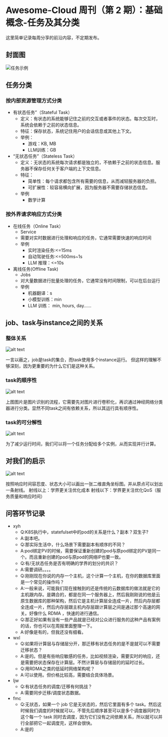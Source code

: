 # Awesome-Cloud 周刊（第 2 期）：基础概念-任务及其分类

这里简单记录每周分享的前沿内容，不定期发布。

## 封面图

![任务示例](../images/issue-2-0.png)

## 任务分类

### 按内部资源管理方式分类

+ 有状态任务”（Stateful Task）
  + 定义：有状态的系统能够记住之前的交互或者事件的状态。每次交互时，系统会依赖于之前的状态信息。
  + 特征：保存状态，系统记住用户的会话信息或其他上下文。
  + 举例：
    + 游戏：KB, MB
    + LLM训练：GB
+ “无状态任务”（Stateless Task）
  + 定义：无状态的系统每次请求都是独立的，不依赖于之前的状态信息。服务器不保存任何关于客户端的上下文信息。
  + 特征：
    + 简单性：每个请求都包含所有需要的信息，从而减轻服务器的负担。
    + 可扩展性：较容易横向扩展，因为服务器不需要存储状态信息。
  + 举例
    + 数学计算

### 按外界请求响应方式分类

+ 在线任务（Online Task）
  + Service
  + 需要对实时数据进行处理和响应的任务，它通常需要快速的响应时间
  + 举例
    + 实时渲染任务:<=15ms
    + 自动驾驶任务:<=500ms~1s
    + LLM 推理：<=10s
+ 离线任务(Offline Task)
  + Jobs
  + 对大量数据进行批量处理的任务，它通常没有时间限制，可以在后台运行
  + 举例
    + 机器翻译：s
    + 小模型训练：min
    + LLM 训练： min, hours, day……

## job、task与instance之间的关系

### 整体关系

![alt text](../images/issue-2-0.png)

一言以蔽之，job是task的集合，而task使用多个instance运行。
但这样的理解不够深刻，因为更重要的为什么它们是这种关系。

### task的顺序性

![alt text](../images/issue-2-1.png)

上图图片是图片识别的流程，它需要先对图片进行卷积化，再识通过神经网络分类器进行分类。显然不同task之间有依赖关系，所以其运行具有顺序性。

### task的可分解性

![alt text](../images/issue-2-2.png)

为了减少运行时间，我们可以将一个任务分配给多个实例，从而实现并行计算。

## 对我们的启示

![alt text](../images/issue-2-3.png)

按照响应时间容忍度、状态大小可以画出一张二维直角坐标图。并从原点可以划出一条射线。
射线以上：学界更关注优化成本
射线以下：学界更关注优化QoS（服务质量和响应时间）

## 问答环节记录

+ xyh
  + Q:K8S执行中，statefulset中的pod的关系是什么？副本？双生子?
  + A:副本吧。
  + Q:那实际生活中，什么场景下需要副本有顺序的不同？
  + A:pod绑定PV的时候，需要保证重新创建的pod与原pod绑定的PV是同一个。而且重新创建的pod与原pod的网络IP也要一致。
  + Q:有/无状态任务是否有明确的学界的划分的共识？
  + A:需要调研。。。。
  + Q:刚刚现在你说的内存一个主机，这个计算一个主机，在你的数据库里面是一个常见的操作吗？
  + A:一般来说，可能我们现在接触到的还是传统的云数据库的做法就是它的主机跟内存。是耦合的，都是在同一个服务器上，然后我刚刚说的他是云原生数据库的那种架构，然后它是主机计算层全连成一片，然后内存层都全连成一片，然后内存层跟主机内存层跟计算层之间是通过那个高速的网关。好像什么 RDMA ，快速的进行通信。
  + Q:那正好如果有没有一些产品就是已经对公众进行服务的这种产品有案例的话，你也可以在周报里面整理一下。
  + A:好像是有的，但我还没有细看。
+ wxl
  + Q:如果将计算层与存储层分开，那迁移有状态任务的是不是就可以不需要迁移状态？
  + A:是的。但是有些响应敏感的任务，比如视频渲染，需要实时的响应，还是需要把状态保存在计算层。不然计算层与存储层的的延时过长。
  + Q:用RDMA之类的低延时网络架构呢？
  + A:可以使用。但价格比较高，需要结合具体场景。
+ ljw
  + Q:有状态任务的调度/迁移有何挑战？
  + A:需要同步迁移/调度状态数据。
+ fmc
  + Q:无状态，如果一个 job 它是无状态的，然后它里面有多个 task。然后这时候我们调度的时候就可以，不管先后顺序甚至可以是多个调度器同时为这个每一个 task 同时去调度，因为它们没有之间依赖关系，所以就可以并行全部把它一起调度完，这样会很快。
  + A:是的
